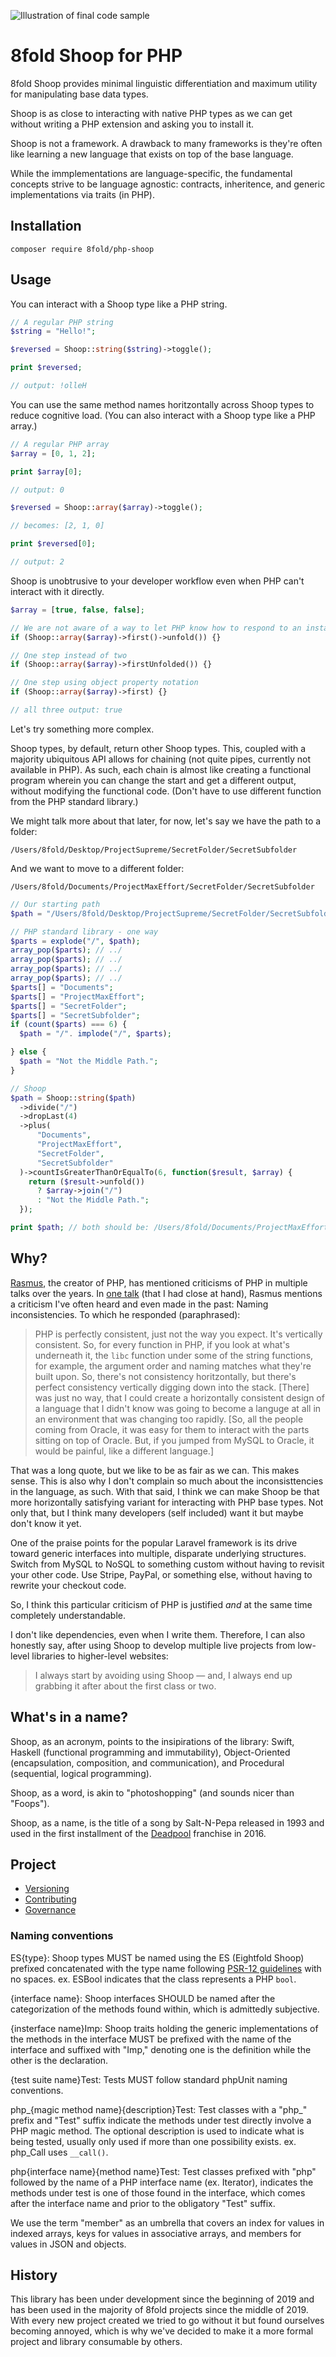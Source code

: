 ![Illustration of final code sample](https://github.com/8fold/php-shoop/blob/master/zzAssets/shoop-flow.png?raw=true)

# 8fold Shoop for PHP

8fold Shoop provides minimal linguistic differentiation and maximum utility for manipulating base data types.

Shoop is as close to interacting with native PHP types as we can get without writing a PHP extension and asking you to install it.

Shoop is not a framework. A drawback to many frameworks is they're often like learning a new language that exists on top of the base language.

While the immplementations are language-specific, the fundamental concepts strive to be language agnostic: contracts, inheritence, and generic implementations via traits (in PHP).

## Installation

```
composer require 8fold/php-shoop
```

## Usage

You can interact with a Shoop type like a PHP string.

```php
// A regular PHP string
$string = "Hello!";

$reversed = Shoop::string($string)->toggle();

print $reversed;

// output: !olleH
```

You can use the same method names horitzontally across Shoop types to reduce cognitive load. (You can also interact with a Shoop type like a PHP array.)

```php
// A regular PHP array
$array = [0, 1, 2];

print $array[0];

// output: 0

$reversed = Shoop::array($array)->toggle();

// becomes: [2, 1, 0]

print $reversed[0];

// output: 2
```
Shoop is unobtrusive to your developer workflow even when PHP can't interact with it directly.

```php
$array = [true, false, false];

// We are not aware of a way to let PHP know how to respond to an instance as a boolean value.
if (Shoop::array($array)->first()->unfold()) {}

// One step instead of two
if (Shoop::array($array)->firstUnfolded()) {}

// One step using object property notation
if (Shoop::array($array)->first) {}

// all three output: true
```

Let's try something more complex.

Shoop types, by default, return other Shoop types. This, coupled with a majority ubiquitous API allows for chaining (not quite pipes, currently not available in PHP). As such, each chain is almost like creating a functional program wherein you can change the start and get a different output, without modifying the functional code. (Don't have to use different function from the PHP standard library.)

We might talk more about that later, for now, let's say we have the path to a folder:

`/Users/8fold/Desktop/ProjectSupreme/SecretFolder/SecretSubfolder`

And we want to move to a different folder:

`/Users/8fold/Documents/ProjectMaxEffort/SecretFolder/SecretSubfolder`


```php
// Our starting path
$path = "/Users/8fold/Desktop/ProjectSupreme/SecretFolder/SecretSubfolder";

// PHP standard library - one way
$parts = explode("/", $path);
array_pop($parts); // ../
array_pop($parts); // ../
array_pop($parts); // ../
array_pop($parts); // ../
$parts[] = "Documents";
$parts[] = "ProjectMaxEffort";
$parts[] = "SecretFolder";
$parts[] = "SecretSubfolder";
if (count($parts) === 6) {
  $path = "/". implode("/", $parts);

} else {
  $path = "Not the Middle Path.";
}

// Shoop
$path = Shoop::string($path)
  ->divide("/")
  ->dropLast(4)
  ->plus(
  	  "Documents",
  	  "ProjectMaxEffort",
  	  "SecretFolder",
  	  "SecretSubfolder"
  )->countIsGreaterThanOrEqualTo(6, function($result, $array) {
    return ($result->unfold())
      ? $array->join("/")
      : "Not the Middle Path.";
  });

print $path; // both should be: /Users/8fold/Documents/ProjectMaxEffort/SecretFolder/SecretSubfolder
```

## Why?

[Rasmus](https://en.wikipedia.org/wiki/Rasmus_Lerdorf), the creator of PHP, has mentioned criticisms of PHP in multiple talks over the years. In [one talk](https://youtu.be/Qa_xVjTiOUw?t=1007) (that I had close at hand), Rasmus mentions a criticism I've often heard and even made in the past: Naming inconsistencies. To which he responded (paraphrased):

> PHP is perfectly consistent, just not the way you expect. It's vertically consistent. So, for every function in PHP,  if you look at what's underneath it, the `libc` function under some of the string functions, for example, the argument order and naming matches what they're built upon. So, there's not consistency horitzontally, but there's perfect consistency vertically digging down into the stack. [There] was just no way, that I could create a horizontally consistent design of a language that I didn't know was going to become a languge at all in an environment that was changing too rapidly. [So, all the people coming from Oracle, it was easy for them to interact with the parts sitting on top of Oracle. But, if you jumped from MySQL to Oracle, it would be painful, like a different language.]

That was a long quote, but we like to be as fair as we can. This makes sense. This is also why I don't complain so much about the inconsisttencies in the language, as such. With that said, I think we can make Shoop be that more horizontally satisfying variant for interacting with PHP base types. Not only that, but I think many developers (self included) want it but maybe don't know it yet.

One of the praise points for the popular Laravel framework is its drive toward generic interfaces into multiple, disparate underlying structures. Switch from MySQL to NoSQL to something custom without having to revisit your other code. Use Stripe, PayPal, or something else, without having to rewrite your checkout code.

So, I think this particular criticism of PHP is justified *and* at the same time completely understandable.

I don't like dependencies, even when I write them. Therefore, I can also honestly say, after using Shoop to develop multiple live projects from low-level libraries to higher-level websites:

> I always start by avoiding using Shoop &mdash; and, I always end up grabbing it after about the first class or two.

## What's in a name?

Shoop, as an acronym, points to the insipirations of the library: Swift, Haskell (functional programming and immutability), Object-Oriented (encapsulation, composition, and communication), and Procedural (sequential, logical programming).

Shoop, as a word, is akin to "photoshopping" (and sounds nicer than "Foops").

Shoop, as a name, is the title of a song by Salt-N-Pepa released in 1993 and used in the first installment of the [Deadpool](https://youtu.be/FOJWJmlYxlE) franchise in 2016.

## Project

- [Versioning](https://github.com/8fold/php-shoop/blob/master/.github/VERSIONING.md)
- [Contributing](https://github.com/8fold/php-shoop/blob/master/.github/CONTRIBUTING.md)
- [Governance](https://github.com/8fold/php-shoop/blob/master/.github/GOVERNANCE.md)

### Naming conventions

ES{type}: Shoop types MUST be named using the ES (Eightfold Shoop) prefixed concatenated with the type name following [PSR-12 guidelines](https://www.php-fig.org/psr/psr-12/) with no spaces. ex. ESBool indicates that the class represents a PHP `bool`.

{interface name}: Shoop interfaces SHOULD be named after the categorization of the methods found within, which is admittedly subjective.

{insterface name}Imp: Shoop traits holding the generic implementations of the methods in the interface MUST be prefixed with the name of the interface and suffixed with "Imp," denoting one is the definition while the other is the declaration.

{test suite name}Test: Tests MUST follow standard phpUnit naming conventions.

php_{magic method name}{description}Test: Test classes with a "php_" prefix and "Test" suffix indicate the methods under test directly involve a PHP magic method. The optional description is used to indicate what is being tested, usually only used if more than one possibility exists. ex. php_Call uses `__call()`.

php{interface name}{method name}Test: Test classes prefixed with "php" followed by the name of a PHP interface name (ex. Iterator), indicates the methods under test is one of those found in the interface, which comes after the interface name and prior to the obligatory "Test" suffix.

We use the term "member" as an umbrella that covers an index for values in indexed arrays, keys for values in associative arrays, and members for values in JSON and objects.

## History

This library has been under development since the beginning of 2019 and has been used in the majority of 8fold projects since the middle of 2019. With every new project created we tried to go without it but found ourselves becoming annoyed, which is why we've decided to make it a more formal project and library consumable by others.
